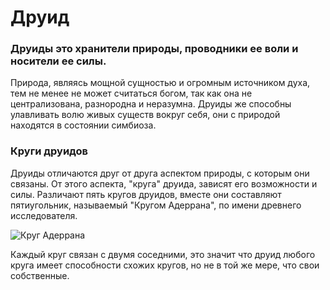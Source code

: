 # Друид
### Друиды это хранители природы, проводники ее воли и носители ее силы. 
Природа, являясь мощной сущностью и огромным источником духа, тем не менее не может считаться богом,
так как она не централизована, разнородна и неразумна. Друиды же способны улавливать волю живых существ вокруг себя, 
они с природой находятся в состоянии симбиоза.  

### Круги друидов  
Друиды отличаются друг от друга аспектом природы, с которым они связаны. От этого аспекта, "круга" друида, зависят его возможности и силы.
Различают пять кругов друидов, вместе они составляют пятиугольник, называемый "Кругом Адеррана", по имени древнего исследователя.

![Круг Адеррана](https://media.discordapp.net/attachments/956224287990243329/1016718039586193518/4798ffbf68fe1d00.png)

Каждый круг связан с двумя соседними, это значит что друид любого круга имеет способности схожих кругов, но не в той же мере, что свои собственные.
